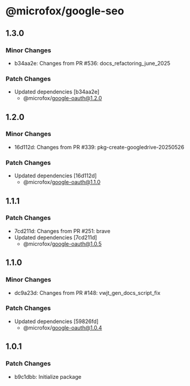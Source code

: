 # @microfox/google-seo

## 1.3.0

### Minor Changes

- b34aa2e: Changes from PR #536: docs_refactoring_june_2025

### Patch Changes

- Updated dependencies [b34aa2e]
  - @microfox/google-oauth@1.2.0

## 1.2.0

### Minor Changes

- 16d112d: Changes from PR #339: pkg-create-googledrive-20250526

### Patch Changes

- Updated dependencies [16d112d]
  - @microfox/google-oauth@1.1.0

## 1.1.1

### Patch Changes

- 7cd211d: Changes from PR #251: brave
- Updated dependencies [7cd211d]
  - @microfox/google-oauth@1.0.5

## 1.1.0

### Minor Changes

- dc9a23d: Changes from PR #148: vwjt_gen_docs_script_fix

### Patch Changes

- Updated dependencies [59826fd]
  - @microfox/google-oauth@1.0.4

## 1.0.1

### Patch Changes

- b9c1dbb: Initialize package
